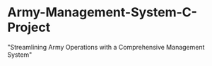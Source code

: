 # Army-Management-System-C-Project
"Streamlining Army Operations with a Comprehensive Management System"
